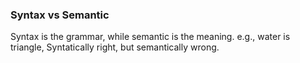 ### Syntax vs Semantic
Syntax is the grammar, while semantic is the meaning.
e.g., water is triangle, Syntatically right, but semantically wrong.
